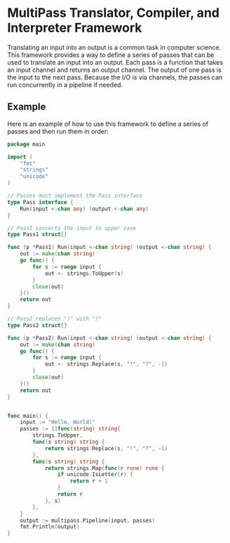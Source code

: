 # MultiPass Translator, Compiler, and Interpreter Framework

Translating an input into an output is a common task in computer
science. This framework provides a way to define a series of passes
that can be used to translate an input into an output. Each pass is a
function that takes an input channel and returns an output channel.
The output of one pass is the input to the next pass.  Because the I/O
is via channels, the passes can run concurrently in a pipeline if
needed. 

## Example

Here is an example of how to use this framework to define a series of
passes and then run them in order:

```go
package main

import (
    "fmt"
    "strings"
    "unicode"
)

// Passes must implement the Pass interface
type Pass interface {
    Run(input <-chan any) (output <-chan any)
}

// Pass1 converts the input to upper case
type Pass1 struct{}

func (p *Pass1) Run(input <-chan string) (output <-chan string) {
    out := make(chan string)
    go func() {
        for s := range input {
            out <- strings.ToUpper(s)
        }
        close(out)
    }()
    return out
}

// Pass2 replaces "!" with "?"
type Pass2 struct{}

func (p *Pass2) Run(input <-chan string) (output <-chan string) {
    out := make(chan string)
    go func() {
        for s := range input {
            out <- strings.Replace(s, "!", "?", -1)
        }
        close(out)
    }()
    return out
}


func main() {
    input := "Hello, World!"
    passes := []func(string) string{
        strings.ToUpper,
        func(s string) string {
            return strings.Replace(s, "!", "?", -1)
        },
        func(s string) string {
            return strings.Map(func(r rune) rune {
                if unicode.IsLetter(r) {
                    return r + 1
                }
                return r
            }, s)
        },
    }
    output := multipass.Pipeline(input, passes)
    fmt.Println(output)
}
```


